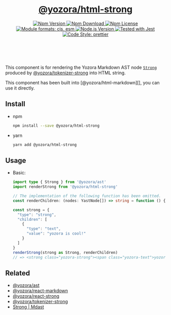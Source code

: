 <header>
  <h1 align="center">
    <a href="https://github.com/guanghechen/yozora-html/tree/main/packages/strong#readme">@yozora/html-strong</a>
  </h1>
  <div align="center">
    <a href="https://www.npmjs.com/package/@yozora/html-strong">
      <img
        alt="Npm Version"
        src="https://img.shields.io/npm/v/@yozora/html-strong.svg"
      />
    </a>
    <a href="https://www.npmjs.com/package/@yozora/html-strong">
      <img
        alt="Npm Download"
        src="https://img.shields.io/npm/dm/@yozora/html-strong.svg"
      />
    </a>
    <a href="https://www.npmjs.com/package/@yozora/html-strong">
      <img
        alt="Npm License"
        src="https://img.shields.io/npm/l/@yozora/html-strong.svg"
      />
    </a>
    <a href="#install">
      <img
        alt="Module formats: cjs, esm"
        src="https://img.shields.io/badge/module_formats-cjs%2C%20esm-green.svg"
      />
    </a>
    <a href="https://github.com/nodejs/node">
      <img
        alt="Node.js Version"
        src="https://img.shields.io/node/v/@yozora/html-strong"
      />
    </a>
    <a href="https://github.com/facebook/jest">
      <img
        alt="Tested with Jest"
        src="https://img.shields.io/badge/tested_with-jest-9c465e.svg"
      />
    </a>
    <a href="https://github.com/prettier/prettier">
      <img
        alt="Code Style: prettier"
        src="https://img.shields.io/badge/code_style-prettier-ff69b4.svg?style=flat-square"
      />
    </a>
  </div>
</header>
<br/>

This component is for rendering the Yozora Markdown AST node [`Strong`][@yozora/ast] 
produced by [@yozora/tokenizer-strong][] into HTML string.

This component has been built into [@yozora/html-markdown][], you can use it directly.

## Install

* npm

  ```bash
  npm install --save @yozora/html-strong
  ```

* yarn

  ```bash
  yarn add @yozora/html-strong
  ```


## Usage

* Basic:

  ```typescript
  import type { Strong } from '@yozora/ast'
  import renderStrong from '@yozora/html-strong'

  // The implementation of the following function has been omitted.
  const renderChildren: (nodes: YastNode[]) => string = function () {}

  const strong = {
    "type": "strong",
    "children": [
      {
        "type": "text",
        "value": "yozora is cool!"
      }
    ]
  }
  renderStrong(strong as Strong, renderChildren)
  // => <strong class="yozora-strong"><span class="yozora-text">yozora is cool!</span></strong>
  ```

## Related

* [@yozora/ast][]
* [@yozora/react-markdown][]
* [@yozora/react-strong][]
* [@yozora/tokenizer-strong][]
* [Strong | Mdast][mdast]


[@yozora/ast]: https://www.npmjs.com/package/@yozora/ast#strong
[@yozora/react-markdown]: https://www.npmjs.com/package/@yozora/react-markdown
[@yozora/tokenizer-strong]: https://www.npmjs.com/package/@yozora/tokenizer-strong
[@yozora/react-strong]: https://www.npmjs.com/package/@yozora/react-strong
[mdast]: https://github.com/syntax-tree/mdast#strong
